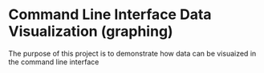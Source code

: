 # Command Line Interface Data Visualization (graphing)

The purpose of this project is to demonstrate how data can be visuaized in the command line interface